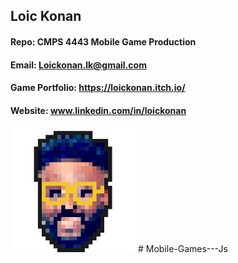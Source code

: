 ## Loic Konan

#### Repo: CMPS 4443 Mobile Game Production

#### Email: Loickonan.lk@gmail.com

#### Game Portfolio: <https://loickonan.itch.io/>

#### Website: www.linkedin.com/in/loickonan

<img src="pic.png" width="200" height= "200">
# Mobile-Games---Js
